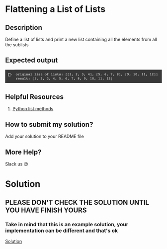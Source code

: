 # Flattening a List of Lists

## Description

Define a list of lists and print a new list containing all the elements from all the sublists

## Expected output
![expected output](../../../assets/ch_01_expected.png)

## Helpful Resources

1. [Python list methods](https://www.w3schools.com/python/python_ref_list.asp)

## How to submit my solution?

Add your solution to your README file

## More Help?

Slack us 😉

# Solution

## PLEASE DON'T CHECK THE SOLUTION UNTIL YOU HAVE FINISH YOURS

### Take in mind that this is an example solution, your implementation can be different and that's ok

[Solution](../sol)
